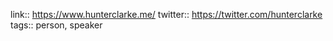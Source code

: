 link:: https://www.hunterclarke.me/
twitter:: https://twitter.com/hunterclarke
tags:: person, speaker
